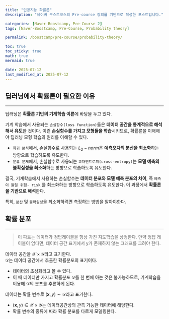 ```yaml
---
title: "인공지능 확률론"
description: "네이버 부스트코스의 Pre-course 강의를 기반으로 작성한 포스트입니다."

categories: [Naver-Boostcamp, Pre-Course 2]
tags: [Naver-Boostcamp, Pre-Course, Probability theory]

permalink: /boostcamp/pre-course/probability-theory/

toc: true
toc_sticky: true
math: true
mermaid: true

date: 2025-07-12
last_modified_at: 2025-07-12
---
```


## 딥러닝에서 확률론이 필요한 이유
----

딥러닝은 **확률론 기반의 기계학습 이론**에 바탕을 두고 있다.

기계 학습에서 사용되는 `손실함수(loss function)`들은 **데이터 공간을 통계적으로 해석해서 유도**한 것이다. 이런 **손실함수를 가지고 모형들을 학습**시키므로, 확률론을 이해해야 딥러닝 모형 학습의 원리를 이해할 수 있다.

- `회귀 분석`에서, 손실함수로 사용되는 $L_2−norm$은 **예측오차의 분산을 최소화**하는 방향으로 학습하도록 유도한다.
- `분류 문제`에서, 손실함수로 사용되는 `교차엔트로피(cross-entropy)`는 **모델 예측의 불확실성을 최소화**하는 방향으로 학습하도록 유도한다.

결국, 기계학습에서 사용하는 손실함수는 **데이터 분포와 모델 예측 분포의 차이**, 즉 `예측이 틀릴 위험- risk` 를 최소화하는 방향으로 학습하도록 유도한다. 이 과정에서 **확률론을 기반으로 해석**한다.

특히, `분산` 및 `불확실성`을 최소화하려면 측정하는 방법을 알아야한다.

## 확률 분포
--------

> 이 파트는 데이터가 정답레이블을 항상 가진 지도학습을 상정한다. 만약 정답 레이블이 없다면, 데이터 공간 표기에서 y가 존재하지 않는 그래프를 그려야 한다.


데이터 공간을 $\mathscr{X} \times \mathcal{Y}$라고 표기한다.  
$\mathcal{D}$는 데이터 공간에서 추출한 확률분포의 표기이다.

- 데이터의 초상화라고 볼 수 있다.
- 이 때 데이터만 가지고 확률분포 $\mathcal{D}$를 한 번에 아는 것은 불가능하므로,
  기계학습을 이용해 $\mathcal{D}$의 분포를 추론하게 된다.

데이터는 확률 변수로 $(\mathbf{x}, y) \sim \mathcal{D}$라고 표기한다.

- $(\mathbf{x}, y) \in \mathcal{X} \times \mathcal{Y}$는 데이터공간상의 관측 가능한 데이터에 해당한다.
- 확률 변수의 종류에 따라 확률 분포를 다르게 모델링한다.


